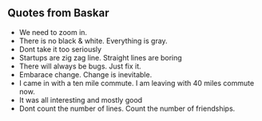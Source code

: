 ## Quotes from Baskar

* We need to zoom in. 
* There is no black & white.  Everything is gray.
* Dont take it too seriously
* Startups are zig zag line.  Straight lines are boring
* There will always be bugs.  Just fix it.
* Embarace change.  Change is inevitable.
* I came in with a ten mile commute.  I am leaving with 40 miles commute now.
* It was all interesting and mostly good
* Dont count the number of lines.  Count the number of friendships.
